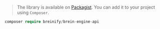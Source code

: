 <blockquote class="lang-specific php">
<p>The library is available on <a target="_blank" href="https://packagist.org/packages/breinify/brein-engine-api">Packagist</a>.
You can add it to your project using <code class="prettyprint">Composer</code>.</p>
</blockquote>

>
```php
composer require breinify/brein-engine-api
```
